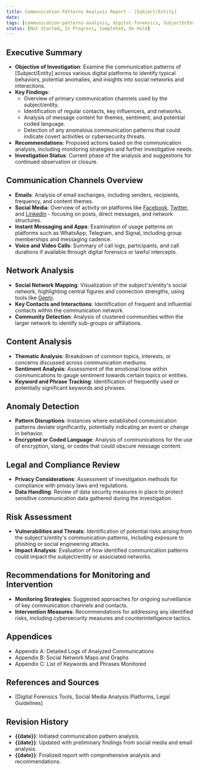 ```yaml
---
title: Communication Patterns Analysis Report - [Subject/Entity]
date: 
tags: [communication-patterns-analysis, digital-forensics, SubjectOrEntity]
status: [Not Started, In Progress, Completed, On Hold]
---
```


## Executive Summary
- **Objective of Investigation**: Examine the communication patterns of [Subject/Entity] across various digital platforms to identify typical behaviors, potential anomalies, and insights into social networks and interactions.
- **Key Findings**:
  - Overview of primary communication channels used by the subject/entity.
  - Identification of regular contacts, key influencers, and networks.
  - Analysis of message content for themes, sentiment, and potential coded language.
  - Detection of any anomalous communication patterns that could indicate covert activities or cybersecurity threats.
- **Recommendations**: Proposed actions based on the communication analysis, including monitoring strategies and further investigative needs.
- **Investigation Status**: Current phase of the analysis and suggestions for continued observation or closure.

## Communication Channels Overview
- **Emails**: Analysis of email exchanges, including senders, recipients, frequency, and content themes.
- **Social Media**: Overview of activity on platforms like [Facebook](https://www.facebook.com), [Twitter](https://www.twitter.com), and [LinkedIn](https://www.linkedin.com) - focusing on posts, direct messages, and network structures.
- **Instant Messaging and Apps**: Examination of usage patterns on platforms such as WhatsApp, Telegram, and Signal, including group memberships and messaging cadence.
- **Voice and Video Calls**: Summary of call logs, participants, and call durations if available through digital forensics or lawful intercepts.

## Network Analysis
- **Social Network Mapping**: Visualization of the subject's/entity's social network, highlighting central figures and connection strengths, using tools like [Gephi](https://gephi.org).
- **Key Contacts and Interactions**: Identification of frequent and influential contacts within the communication network.
- **Community Detection**: Analysis of clustered communities within the larger network to identify sub-groups or affiliations.

## Content Analysis
- **Thematic Analysis**: Breakdown of common topics, interests, or concerns discussed across communication mediums.
- **Sentiment Analysis**: Assessment of the emotional tone within communications to gauge sentiment towards certain topics or entities.
- **Keyword and Phrase Tracking**: Identification of frequently used or potentially significant keywords and phrases.

## Anomaly Detection
- **Pattern Disruptions**: Instances where established communication patterns deviate significantly, potentially indicating an event or change in behavior.
- **Encrypted or Coded Language**: Analysis of communications for the use of encryption, slang, or codes that could obscure message content.

## Legal and Compliance Review
- **Privacy Considerations**: Assessment of investigation methods for compliance with privacy laws and regulations.
- **Data Handling**: Review of data security measures in place to protect sensitive communication data gathered during the investigation.

## Risk Assessment
- **Vulnerabilities and Threats**: Identification of potential risks arising from the subject's/entity's communication patterns, including exposure to phishing or social engineering attacks.
- **Impact Analysis**: Evaluation of how identified communication patterns could impact the subject/entity or associated networks.

## Recommendations for Monitoring and Intervention
- **Monitoring Strategies**: Suggested approaches for ongoing surveillance of key communication channels and contacts.
- **Intervention Measures**: Recommendations for addressing any identified risks, including cybersecurity measures and counterintelligence tactics.

## Appendices
- Appendix A: Detailed Logs of Analyzed Communications
- Appendix B: Social Network Maps and Graphs
- Appendix C: List of Keywords and Phrases Monitored

## References and Sources
- [Digital Forensics Tools, Social Media Analysis Platforms, Legal Guidelines]

## Revision History
- **{{date}}**: Initiated communication pattern analysis.
- **{{date}}**: Updated with preliminary findings from social media and email analysis.
- **{{date}}**: Finalized report with comprehensive analysis and recommendations.
